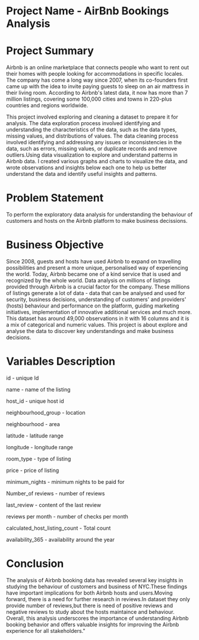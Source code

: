 # Project Name - AirBnb Bookings Analysis

# Project Summary 
Airbnb is an online marketplace that connects people who want to rent out their homes with people looking for accommodations in specific locales. The company has come a long way since 2007, when its co-founders first came up with the idea to invite paying guests to sleep on an air mattress in their living room. According to Airbnb's latest data, it now has more than 7 million listings, covering some 100,000 cities and towns in 220-plus countries and regions worldwide.

This project involved exploring and cleaning a dataset to prepare it for analysis. The data exploration process involved identifying and understanding the characteristics of the data, such as the data types, missing values, and distributions of values. The data cleaning process involved identifying and addressing any issues or inconsistencies in the data, such as errors, missing values, or duplicate records and remove outliers.Using data visualization to explore and understand patterns in Airbnb data. I created various graphs and charts to visualize the data, and wrote observations and insights below each one to help us better understand the data and identify useful insights and patterns.

# Problem Statement
To perform the exploratory data analysis for understanding the behaviour of customers and hosts on the Airbnb platform to make business decissions.
# Business Objective
Since 2008, guests and hosts have used Airbnb to expand on travelling possibilities and present a more unique, personalised way of experiencing the world. Today, Airbnb became one of a kind service that is used and recognized by the whole world. Data analysis on millions of listings provided through Airbnb is a crucial factor for the company. These millions of listings generate a lot of data - data that can be analysed and used for security, business decisions, understanding of customers' and providers' (hosts) behaviour and performance on the platform, guiding marketing initiatives, implementation of innovative additional services and much more. This dataset has around 49,000 observations in it with 16 columns and it is a mix of categorical and numeric values. This project is about explore and analyse the data to discover key understandings and make business decisions.
# Variables Description
id - unique Id

name - name of the listing

host_id - unique host id

neighbourhood_group - location

neighbourhood - area

latitude - latitude range

longitude - longitude range

room_type - type of listing

price - price of listing

minimum_nights - minimum nights to be paid for

Number_of reviews - number of reviews

last_review - content of the last review

reviews per month - number of checks per month

calculated_host_listing_count - Total count

availability_365 - availability around the year

# Conclusion
The analysis of Airbnb booking data has revealed several key insights in studying the behaviour of customers and business of NYC.These findings have important implications for both Airbnb hosts and users.Moving forward, there is a need for further research in reviews.In dataset they only provide number of reviews,but there is need of positive reviews and negative reviews to study about the hosts maintaince and behaviour. Overall, this analysis underscores the importance of understanding Airbnb booking behavior and offers valuable insights for improving the Airbnb experience for all stakeholders."
